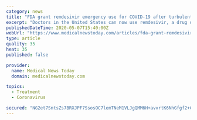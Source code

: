```yaml
---
category: news
title: "FDA grant remdesivir emergency use for COVID-19 after turbulent week"
excerpt: "Doctors in the United States can now use remdesivir, a drug developed for Ebola, to treat COVID-19 patients. However, many questions remain about the drug."
publishedDateTime: 2020-05-07T15:40:00Z
webUrl: "https://www.medicalnewstoday.com/articles/fda-grant-remdesivir-emergency-use-for-covid-19-after-turbulent-week"
type: article
quality: 35
heat: 35
published: false

provider:
  name: Medical News Today
  domain: medicalnewstoday.com

topics:
  - Treatment
  - Coronavirus

secured: "NG2et7SntsZs7BRXJPF7SsosOC7lemTNeM1VLJgQMM6H+avvrtK6NhGfgf2+C8d/Odh7od1zXAEwnAI0DuKMkLZZp7g6lkECxS0h09brWbULtA0dNNPMhs/kQKjfU8nu03Avj39TXgRaGJQXMt+dh4p+25KS4uqrefhHtv1xO+X2O41cARVXjnGRoP5MUazS99KQIT0Lp5zQ7NGQvsRRTr+ztPmHPbFRcVTOJUer2/+Gb/4jx6yfTHiaSpjcS+w7QA7A1SYDxv3gJxJ/vWcxf+uq32GjuIc5ANCUCCZceM/Yy6nolZlmyWOl+PWdErph1vZJI7QzwoYi3M5I9LEtFClEeEvxtiN/l+9bveJ0tXoAlmq5HVrVR+lD+Vf673US0eMLJ7DK+6qJiEI1edd/+N7FdvHGC/xwfUX2SxLJ1Ff6kg60Zv9+RrP05pIXDqxtmsQlGdajx1dhPN/R8Krq1TerRz59OvRwvy9o5SqOPzs=;ULA8+hOvU4K2A32ALICKzA=="
---
```



